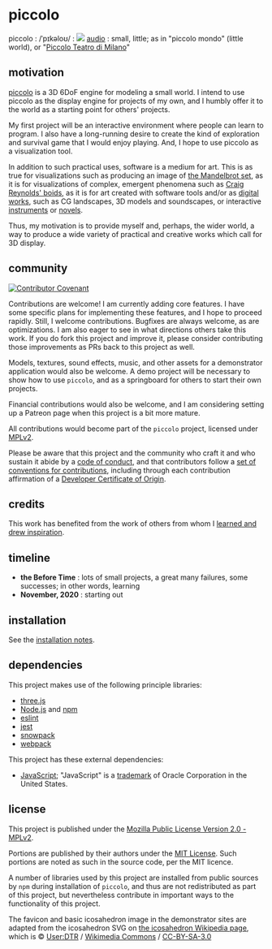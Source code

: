 # piccolo
piccolo : /ˈpɪkəloʊ/ : ![](https://upload.wikimedia.org/wikipedia/commons/thumb/2/21/Speaker_Icon.svg/16px-Speaker_Icon.svg.png) [audio](https://www.vocabolaudio.com/it/piccolo) : small, little; as in "piccolo mondo" (little world), or "[Piccolo Teatro di Milano](https://en.wikipedia.org/wiki/Piccolo_Teatro_(Milan))"

## motivation
[piccolo](https://github.com/landru27/piccolo) is a 3D 6DoF engine for modeling a small world.  I intend to use piccolo as the display engine for projects of my own, and I humbly offer it to the world as a starting point for others' projects.

My first project will be an interactive environment where people can learn to program.  I also have a long-running desire to create the kind of exploration and survival game that I would enjoy playing.  And, I hope to use piccolo as a visualization tool.

In addition to such practical uses, software is a medium for art.  This is as true for visualizations such as producing an image of [the Mandelbrot set](https://en.wikipedia.org/wiki/Mandelbrot_set), as it is for visualizations of complex, emergent phenomena such as [Craig Reynolds' boids](http://www.red3d.com/cwr/boids/), as it is for art created with software tools and/or as [digital works](https://codepen.io/louflan/full/JjGVbjY), such as CG landscapes, 3D models and soundscapes, or interactive [instruments](https://www.google.com/logos/doodles/2017/fischinger/fischinger17.9.html?hl=en) or [novels](https://en.wikipedia.org/wiki/Life_Is_Strange).

Thus, my motivation is to provide myself and, perhaps, the wider world, a way to produce a wide variety of practical and creative works which call for 3D display.

## community
[![Contributor Covenant](https://img.shields.io/badge/Contributor%20Covenant-v2.0%20adopted-ff69b4.svg)](CODE_OF_CONDUCT.md)

Contributions are welcome!  I am currently adding core features.  I have some specific plans for implementing these features, and I hope to proceed rapidly.  Still, I welcome contributions.  Bugfixes are always welcome, as are optimizations.  I am also eager to see in what directions others take this work.  If you do fork this project and improve it, please consider contributing those improvements as PRs back to this project as well.

Models, textures, sound effects, music, and other assets for a demonstrator application would also be welcome.  A demo project will be necessary to show how to use `piccolo`, and as a springboard for others to start their own projects.

Financial contributions would also be welcome, and I am considering setting up a Patreon page when this project is a bit more mature.

All contributions would become part of the `piccolo` project, licensed under [MPLv2](../main/LICENSE).

Please be aware that this project and the community who craft it and who sustain it abide by a [code of conduct](../main/CODE_OF_CONDUCT.md), and that contributors follow a [set of conventions for contributions](../main/CONTRIBUTING.md), including through each contribution affirmation of a [Developer Certificate of Origin](../main/DCO.md).

## credits
This work has benefited from the work of others from whom I [learned and drew inspiration](../main/CREDITS.md).

## timeline
* **the Before Time** : lots of small projects, a great many failures, some successes; in other words, learning
* **November, 2020** : starting out

## installation
See the [installation notes](../main/INSTALL.md).

## dependencies
This project makes use of the following principle libraries:

* [three.js](https://threejs.org/)
* [Node.js](https://nodejs.org/) and [npm](https://www.npmjs.com/)
* [eslint](https://eslint.org/)
* [jest](https://jestjs.io/)
* [snowpack](https://www.snowpack.dev/)
* [webpack](https://webpack.js.org/)

This project has these external dependencies:

* [JavaScript](https://en.wikipedia.org/wiki/JavaScript); "JavaScript" is a [trademark](http://tarr.uspto.gov/servlet/tarr?regser=serial&entry=75026640) of Oracle Corporation in the United States.

## license
This project is published under the [Mozilla Public License Version 2.0 - MPLv2](../main/LICENSE).

Portions are published by their authors under the [MIT License](https://opensource.org/licenses/MIT).  Such portions are noted as such in the source code, per the MIT licence.

A number of libraries used by this project are installed from public sources by `npm` during installation of `piccolo`, and thus are not redistributed as part of this project, but nevertheless contribute in important ways to the functionality of this project.

The favicon and basic icosahedron image in the demonstrator sites are adapted from the icosahedron SVG on [the icosahedron Wikipedia page](https://en.wikipedia.org/wiki/Icosahedron), which is &copy; [User:DTR](https://commons.wikimedia.org/wiki/User:DTR) / [Wikimedia Commons](https://commons.wikimedia.org/) / [CC-BY-SA-3.0](https://creativecommons.org/licenses/by-sa/3.0/deed.en)
